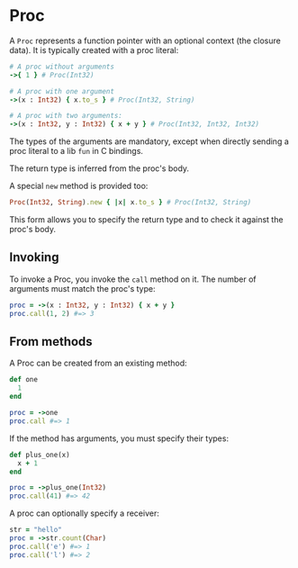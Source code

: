 # Proc

A `Proc` represents a function pointer with an optional context (the closure data). It is typically created with a proc literal:

```ruby
# A proc without arguments
->{ 1 } # Proc(Int32)

# A proc with one argument
->(x : Int32) { x.to_s } # Proc(Int32, String)

# A proc with two arguments:
->(x : Int32, y : Int32) { x + y } # Proc(Int32, Int32, Int32)
```

The types of the arguments are mandatory, except when directly sending a proc literal to a lib `fun` in C bindings.

The return type is inferred from the proc's body.

A special `new` method is provided too:

```ruby
Proc(Int32, String).new { |x| x.to_s } # Proc(Int32, String)
```

This form allows you to specify the return type and to check it against the proc's body.

## Invoking

To invoke a Proc, you invoke the `call` method on it. The number of arguments must match the proc's type:

```ruby
proc = ->(x : Int32, y : Int32) { x + y }
proc.call(1, 2) #=> 3
```

## From methods

A Proc can be created from an existing method:

```ruby
def one
  1
end

proc = ->one
proc.call #=> 1
```

If the method has arguments, you must specify their types:

```ruby
def plus_one(x)
  x + 1
end

proc = ->plus_one(Int32)
proc.call(41) #=> 42
```

A proc can optionally specify a receiver:

```ruby
str = "hello"
proc = ->str.count(Char)
proc.call('e') #=> 1
proc.call('l') #=> 2
```

